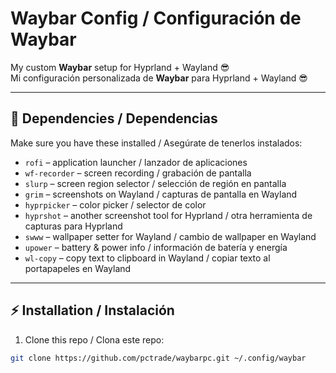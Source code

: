 # Waybar Config / Configuración de Waybar

My custom **Waybar** setup for Hyprland + Wayland 😎  
Mi configuración personalizada de **Waybar** para Hyprland + Wayland 😎

---

## 🚀 Dependencies / Dependencias

Make sure you have these installed / Asegúrate de tenerlos instalados:  

- `rofi` – application launcher / lanzador de aplicaciones  
- `wf-recorder` – screen recording / grabación de pantalla  
- `slurp` – screen region selector / selección de región en pantalla  
- `grim` – screenshots on Wayland / capturas de pantalla en Wayland  
- `hyprpicker` – color picker / selector de color  
- `hyprshot` – another screenshot tool for Hyprland / otra herramienta de capturas para Hyprland  
- `swww` – wallpaper setter for Wayland / cambio de wallpaper en Wayland  
- `upower` – battery & power info / información de batería y energía  
- `wl-copy` – copy text to clipboard in Wayland / copiar texto al portapapeles en Wayland  

---

## ⚡ Installation / Instalación

1. Clone this repo / Clona este repo:  
```bash
git clone https://github.com/pctrade/waybarpc.git ~/.config/waybar

